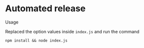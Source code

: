 Automated release 
=====

Usage 

Replaced the option values inside `index.js` and run the command 

```
npm install && node index.js
```
